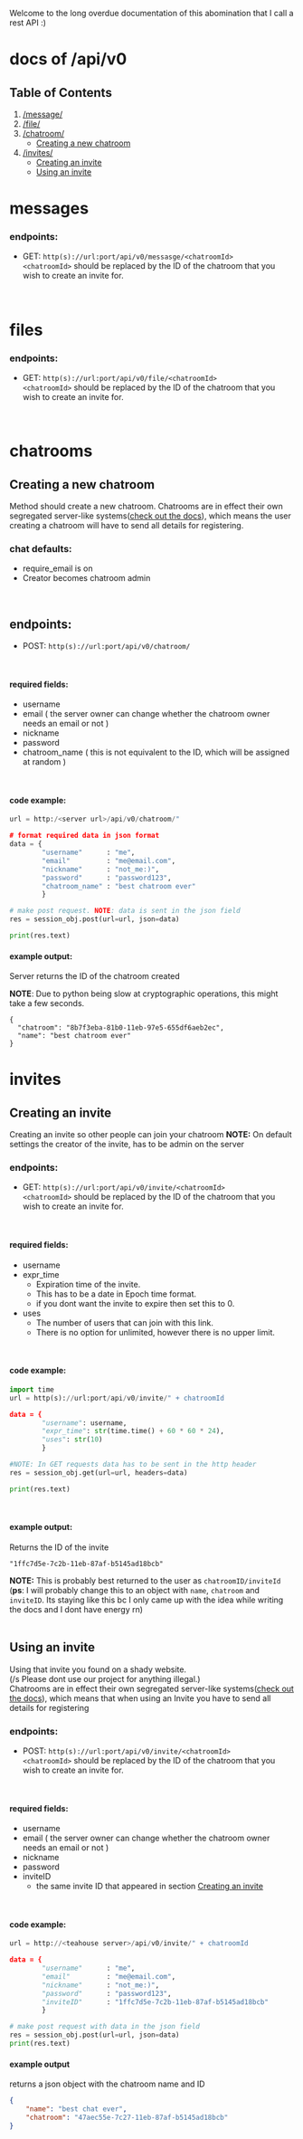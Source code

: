 Welcome to the long overdue documentation of this abomination that I call a rest API :)

docs of /api/v0
==============

## Table of Contents
1. [/message/](#messages)
2. [/file/](#files)
3. [/chatroom/](#chatrooms)
    - [Creating a new chatroom](#Creating-a-new-chatroom)
5. [/invites/](#invites)
    - [Creating an invite](#Creating-an-invite)
    - [Using an invite](#Using-an-invite)





messages
========
### endpoints:
* GET: `http(s)://url:port/api/v0/messasge/<chatroomId>`<br />
`<chatroomId>` should be replaced by the ID of the chatroom that you wish to create an invite for.
<br />

files
=====
### endpoints:
* GET: `http(s)://url:port/api/v0/file/<chatroomId>`<br />
`<chatroomId>` should be replaced by the ID of the chatroom that you wish to create an invite for.
<br />

chatrooms
=========
Creating a new chatroom
-----------------------
Method should create a new chatroom. Chatrooms are in effect their own segregated server-like systems([check out the docs](https://github.com/tHoMaStHeThErMoNuClEaRbOmB/teahaz-server/edit/new-backend-structure/docs)), which means the user creating a chatroom will have to send all details for registering.
<br />

### chat defaults:
* require_email is on
* Creator becomes chatroom admin
<br />

## endpoints:
* POST: `http(s)://url:port/api/v0/chatroom/`
<br />

#### required fields:
* username
* email ( the server owner can change whether the chatroom owner needs an email or not )
* nickname
* password
* chatroom_name ( this is not equivalent to the ID, which will be assigned at random )
<br />

#### code example:
```py
url = http:/<server url>/api/v0/chatroom/"

# format required data in json format
data = {
        "username"      : "me",
        "email"         : "me@email.com",
        "nickname"      : "not_me:)",
        "password"      : "password123",
        "chatroom_name" : "best chatroom ever"
        }

# make post request. NOTE: data is sent in the json field 
res = session_obj.post(url=url, json=data)

print(res.text)
```

#### example output:
Server returns the ID of the chatroom created

**NOTE**: Due to python being slow at cryptographic operations, this might take a few seconds.
```
{
  "chatroom": "8b7f3eba-81b0-11eb-97e5-655df6aeb2ec", 
  "name": "best chatroom ever"
}
```







invites
=======
Creating an invite
------------------
Creating an invite so other people can join your chatroom
**NOTE:** On default settings the creator of the invite, has to be admin on the server
<br />

### endpoints:
* GET: `http(s)://url:port/api/v0/invite/<chatroomId>`<br />
`<chatroomId>` should be replaced by the ID of the chatroom that you wish to create an invite for.
<br />

#### required fields:
* username
* expr_time
    - Expiration time of the invite.
    - This has to be a date in Epoch time format.
    - if you dont want the invite to expire then set this to 0.
* uses
    - The number of users that can join with this link.
    - There is no option for unlimited, however there is no upper limit.
<br />


#### code example:
```py
import time
url = http(s)://url:port/api/v0/invite/" + chatroomId

data = {
        "username": username,
        "expr_time": str(time.time() + 60 * 60 * 24),
        "uses": str(10)
        }

#NOTE: In GET requests data has to be sent in the http header
res = session_obj.get(url=url, headers=data)

print(res.text)
```
<br />

#### example output:
Returns the ID of the invite
```
"1ffc7d5e-7c2b-11eb-87af-b5145ad18bcb"
```
**NOTE:** This is probably best returned to the user as `chatroomID/inviteId`
(**ps**: I will probably change this to an object with `name`, `chatroom` and `inviteID`. Its staying like this bc I only came up with the idea while writing the docs and I dont have energy rn)
<br />
<br />

Using an invite
---------------
Using that invite you found on a shady website.<br />
(/s Please dont use our project for anything illegal.)<br />
Chatrooms are in effect their own segregated server-like systems([check out the docs](https://github.com/tHoMaStHeThErMoNuClEaRbOmB/teahaz-server/edit/new-backend-structure/docs)), which means that when using an Invite you have to send all details for registering


### endpoints:
* POST: `http(s)://url:port/api/v0/invite/<chatroomId>`<br />
`<chatroomId>` should be replaced by the ID of the chatroom that you wish to create an invite for.
<br />


#### required fields:
* username
* email ( the server owner can change whether the chatroom owner needs an email or not )
* nickname
* password
* inviteID
   - the same invite ID that appeared in section [Creating an invite](#creating-an-invite)
<br />


#### code example:
```py
url = http://<teahouse server>/api/v0/invite/" + chatroomId

data = {
        "username"      : "me",
        "email"         : "me@email.com",
        "nickname"      : "not_me:)",
        "password"      : "password123",
        "inviteID"      : "1ffc7d5e-7c2b-11eb-87af-b5145ad18bcb"
        }

# make post request with data in the json field
res = session_obj.post(url=url, json=data)
print(res.text)
```


#### example output
returns a json object with the chatroom name and ID
```json
{
    "name": "best chat ever",
    "chatroom": "47aec55e-7c27-11eb-87af-b5145ad18bcb"
}
```

